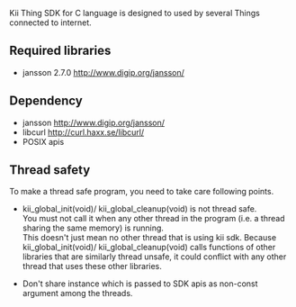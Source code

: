 Kii Thing SDK for C language is designed to used by several Things connected to internet.

## Required libraries
- jansson 2.7.0
    http://www.digip.org/jansson/

## Dependency
- jansson
    http://www.digip.org/jansson/
- libcurl
    http://curl.haxx.se/libcurl/
- POSIX apis

## Thread safety
To make a thread safe program, you need to take care following points.
- kii_global_init(void)/ kii_global_cleanup(void) is not thread safe.<br>
  You must not call it when any other thread in the program (i.e. a thread sharing the same memory) is running.<br>
  This doesn't just mean no other thread that is using kii sdk. Because kii_global_init(void)/ kii_global_cleanup(void) calls functions of other libraries that are similarly thread unsafe, it could conflict with any other thread that uses these other libraries.

- Don't share instance which is passed to SDK apis as non-const argument among the threads.
